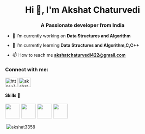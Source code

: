 <h1 align="center">Hi 👋, I'm Akshat Chaturvedi</h1>
<h3 align="center">A Passionate  developer from India</h3>

- 🔭 I’m currently working on **Data Structures and Algorithm**

- 🌱 I’m currently learning **Data Structures and Algorithm,C,C++**

- 📫 How to reach me **akshatchaturvedi422@gmail.com**

<h3 align="left">Connect with me:</h3>
<p align="left">
<a href="https://linkedin.com/in/https://www.linkedin.com/in/akshat-chaturvedi-415aa518b/" target="blank"><img align="center" src="https://cdn.jsdelivr.net/npm/simple-icons@3.0.1/icons/linkedin.svg" alt="https://www.linkedin.com/in/akshat-chaturvedi-415aa518b/" height="30" width="40" /></a>
<a href="https://www.codechef.com/users/akshat3358" target="blank"><img align="center" src="https://cdn.jsdelivr.net/npm/simple-icons@3.1.0/icons/codechef.svg" alt="akshat3358" height="30" width="40" /></a>
</p>

#### Skills 🤖
<code><img height="48" src="https://img.icons8.com/nolan/64/python.png" /></code>
<code><img height="48" src="https://img.icons8.com/color/48/000000/django.png" /></code>
<code><img height="48" src="https://img.icons8.com/color/48/000000/postgreesql.png" /></code>
<code><img height="48" src="https://img.icons8.com/color/48/000000/bootstrap.png" /></code>

<p>&nbsp;<img align="center" src="https://github-readme-stats.vercel.app/api?username=akshat3358&show_icons=true&locale=en" alt="akshat3358" /></p>
